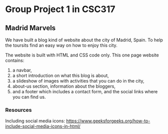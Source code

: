 # Group Project 1 in CSC317 
## Madrid Marvels
We have built a blog kind of website about the city of Madrid, Spain. To help the toursits find an easy way on how to enjoy this city. 

The website is built with HTML and CSS code only. 
This one page website contains: 
1. a navbar,
2. a short introduction on what this blog is about,
3. a slideshow of images with activities that you can do in the city,
4. about-us section, information about the bloggers,
5. and a footer which includes a contact form, and the social links where you can find us.


### Resources
Including social media icons: https://www.geeksforgeeks.org/how-to-include-social-media-icons-in-html/


